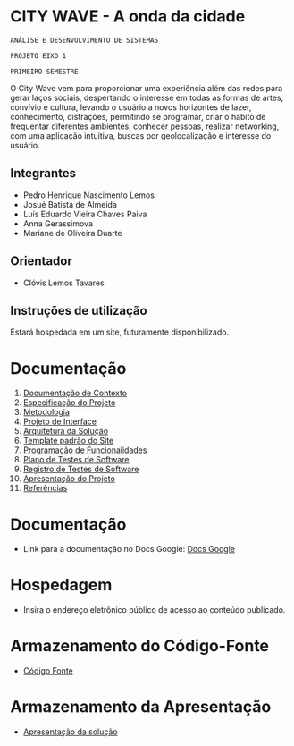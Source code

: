 # CITY WAVE - A onda da cidade

`ANÁLISE E DESENVOLVIMENTO DE SISTEMAS`

`PROJETO EIXO 1`

`PRIMEIRO SEMESTRE`

O City Wave vem para proporcionar uma experiência além das redes para gerar laços sociais, despertando o interesse em todas as formas de artes, convívio e cultura, levando o usuário a novos horizontes de lazer, conhecimento, distrações, permitindo se programar, criar o hábito de frequentar diferentes ambientes, conhecer pessoas, realizar networking, com uma aplicação intuitiva, buscas por geolocalização e interesse do usuário.

## Integrantes

* Pedro Henrique Nascimento Lemos
* Josué Batista de Almeida
* Luís Eduardo Vieira Chaves Paiva
* Anna Gerassimova
* Mariane de Oliveira Duarte

## Orientador

* Clóvis Lemos Tavares

## Instruções de utilização

Estará hospedada em um site, futuramente disponibilizado.

# Documentação

<ol>
<li><a href="docs/01-Documentação de Contexto.md"> Documentação de Contexto</a></li>
<li><a href="docs/02-Especificação do Projeto.md"> Especificação do Projeto</a></li>
<li><a href="docs/03-Metodologia.md"> Metodologia</a></li>
<li><a href="docs/04-Projeto de Interface.md"> Projeto de Interface</a></li>
<li><a href="docs/05-Arquitetura da Solução.md"> Arquitetura da Solução</a></li>
<li><a href="docs/06-Template padrão do Site.md"> Template padrão do Site</a></li>
<li><a href="docs/07-Programação de Funcionalidades.md"> Programação de Funcionalidades</a></li>
<li><a href="docs/08-Plano de Testes de Software.md"> Plano de Testes de Software</a></li>
<li><a href="docs/09-Registro de Testes de Software.md"> Registro de Testes de Software</a></li>
<li><a href="docs/10-Apresentação do Projeto.md"> Apresentação do Projeto</a></li>
<li><a href="docs/11-Referências.md"> Referências</a></li>
</ol>

# Documentação

* Link para a documentação no Docs Google: <a href="(https://docs.google.com/document/d/1gf98DPnFQuWKSHKi3-5Ughd_h-4YuS2SEdMBYHDVLF4/edit?usp=sharing)"> Docs Google</a>

# Hospedagem

* Insira o endereço eletrônico público de acesso ao conteúdo publicado. 

# Armazenamento do Código-Fonte

* <a href="src/README.md">Código Fonte</a>

# Armazenamento da Apresentação

* <a href="presentation/README.md">Apresentação da solução</a>
